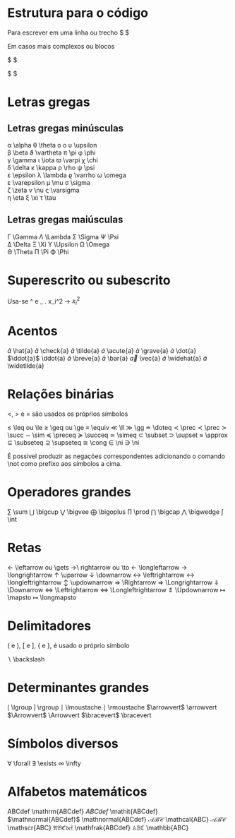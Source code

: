 
# Estrutura para o código

Para escrever em uma linha ou trecho $ $

Em casos mais complexos ou blocos 

$ $

$ $

# Letras gregas

## Letras gregas minúsculas

α \alpha         θ \theta       ο o          υ \upsilon  
β \beta          ϑ \vartheta    π \pi        φ \phi  
γ \gamma         ι \iota        ϖ \varpi     χ \chi  
δ \delta         κ \kappa       ρ \rho       ψ \psi  
ε \epsilon       λ \lambda      ϱ \varrho    ω \omega  
ε \varepsilon    μ \mu          σ \sigma     
ζ \zeta          ν \nu          ς \varsigma  
η \eta           ξ \xi          τ \tau

## Letras gregas maiúsculas

Γ \Gamma        Λ \Lambda     Σ \Sigma     Ψ \Psi  
Δ \Delta        Ξ \Xi         Υ \Upsilon   Ω \Omega  
Θ \Theta        Π \Pi         Φ \Phi



# Superescrito ou subescrito

Usa-se ^ e _ . x_i^2 -> $x_i^2$

# Acentos

$\hat{a}$ \hat{a}       $\check{a}$ \check{a}      $\tilde{a}$ \tilde{a}       $\acute{a}$ \acute{a}      $\grave{a}$ \grave{a} 
$\dot{a}$ \dot{a}      $\ddot{a}$ \ddot{a}        $\breve{a}$  \breve{a}     $\bar{a}$ \bar{a}         $\vec{a}$  \vec{a} 
$\widehat{a}$  \widehat{a}                    $\widetilde{a}$  \widetilde{a}

# Relações binárias

<, > e = são usados os próprios símbolos

$\leq$ \leq ou \le        $\geq$ \geq ou \ge        $\equiv$ \equiv        $\ll$ \ll
$\gg$ \gg                $\doteq$ \doteq               $\prec$ \prec          $\prec$ \prec
$\succ$ \succ              $\sim$ \sim                   $\preceq$ \preceq       $\succeq$ \succeq
$\simeq$ \simeq           $\subset$ \subset              $\supset$ \supset        $\approx$ \approx
$\subseteq$  \subseteq     $\supseteq$ \supseteq          $\cong$ \cong          $\in$ \ni   $\ni$ \ni

É possível produzir as negações correspondentes adicionando o comando \not como prefixo aos símbolos a cima.

# Operadores grandes

$\sum$ \sum          $\bigcup$ \bigcup          $\bigvee$ \bigvee          $\bigoplus$ \bigoplus
$\prod$ \prod         $\bigcap$ \bigcap          $\bigwedge$ \bigwedge      $\int$ \int

# Retas

$\leftarrow$ \leftarrow ou \gets     $\rightarrow$\ rightarrow ou \to     $\longleftarrow$ \longleftarrow
$\longrightarrow$ \longrightarrow        $\uparrow$ \uparrow                      $\downarrow$ \downarrow
$\leftrightarrow$ \leftrightarrow      $\longleftrightarrow$ \longleftrightarrow       $\updownarrow$ \updownarrow
$\Rightarrow$ \Rightarrow           $\Longrightarrow$ \Longrightarrow           $\Downarrow$ \Downarrow
$\Leftrightarrow$ \Leftrightarrow     $\Longleftrightarrow$ \Longleftrightarrow     $\Updownarrow$ \Updownarrow
$\mapsto$ \mapsto                $\longmapsto$ \longmapsto

# Delimitadores

( e ), [ e ], { e },   é usado o próprio símbolo

$\backslash$ \backslash      

# Determinantes grandes

$\lgroup$ \lgroup        $\rgroup$ \rgroup         $\lmoustache$ \lmoustache        $\rmoustache$ \rmoustache
$\arrowvert$ \arrowvert       $\Arrowvert$ \Arrowvert            $\bracevert$ \bracevert

# Símbolos diversos

$\forall$ \forall         $\exists$ \exists      $\infty$ \infty



# Alfabetos matemáticos

$\mathrm{ABCdef}$   \mathrm{ABCdef}
$\mathit{ABCdef}$   \mathit{ABCdef}
$\mathnormal{ABCdef}$   \mathnormal{ABCdef}
$\mathcal{ABC}$    \mathcal{ABC}
$\mathscr{ABC}$    \mathscr{ABC}
$\mathfrak{ABCdef}$   \mathfrak{ABCdef}
$\mathbb{ABC}$   \mathbb{ABC}


